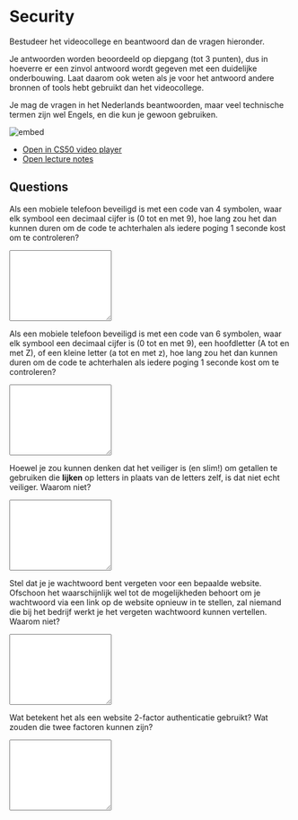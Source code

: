 # Security

Bestudeer het videocollege en beantwoord dan de vragen hieronder.

Je antwoorden worden beoordeeld op diepgang (tot 3 punten), dus in hoeverre er een zinvol antwoord wordt gegeven met een duidelijke onderbouwing. Laat daarom ook weten als je voor het antwoord andere bronnen of tools hebt gebruikt dan het videocollege.

Je mag de vragen in het Nederlands beantwoorden, maar veel technische termen zijn wel Engels, en die kun je gewoon gebruiken.

![embed](https://www.youtube.com/embed/NoYfOHAYY7o)

- [Open in CS50 video player](https://video.cs50.io/NoYfOHAYY7o?screen=-v6DvNFLFnY)
- [Open lecture notes](https://cs50.harvard.edu/college/2022/spring/notes/cybersecurity/)

## Questions

Als een mobiele telefoon beveiligd is met een code van 4 symbolen, waar elk symbool een decimaal cijfer is (0 tot en met 9), hoe lang zou het dan kunnen duren om de code te achterhalen als iedere poging 1 seconde kost om te controleren?

<textarea name="form[q3]" rows="8" required></textarea>

Als een mobiele telefoon beveiligd is met een code van 6 symbolen, waar elk symbool een decimaal cijfer is (0 tot en met 9), een hoofdletter (A tot en met Z), of een kleine letter (a tot en met z), hoe lang zou het dan kunnen duren om de code te achterhalen als iedere poging 1 seconde kost om te controleren?

<textarea name="form[q4]" rows="8" required></textarea>

Hoewel je zou kunnen denken dat het veiliger is (en slim!) om getallen te gebruiken die **lijken** op letters in plaats van de letters zelf, is dat niet echt veiliger. Waarom niet?

<textarea name="form[q5]" rows="8" required></textarea>

Stel dat je je wachtwoord bent vergeten voor een bepaalde website. Ofschoon het waarschijnlijk wel tot de mogelijkheden behoort om je wachtwoord via een link op de website opnieuw in te stellen, zal niemand die bij het bedrijf werkt je het vergeten wachtwoord kunnen vertellen. Waarom niet?

<textarea name="form[q6]" rows="8" required></textarea>

Wat betekent het als een website 2-factor authenticatie gebruikt? Wat zouden die twee factoren kunnen zijn?

<textarea name="form[q7]" rows="8" required></textarea>
